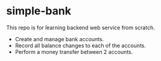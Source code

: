 # simple-bank

This repo is for learning backend web service from scratch.

- Create and manage bank accounts.
- Record all balance changes to each of the accounts.
- Perform a money transfer between 2 accounts.
